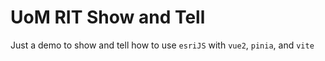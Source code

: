 # UoM RIT Show and Tell

Just a demo to show and tell how to use `esriJS` with `vue2`, `pinia`, and `vite`